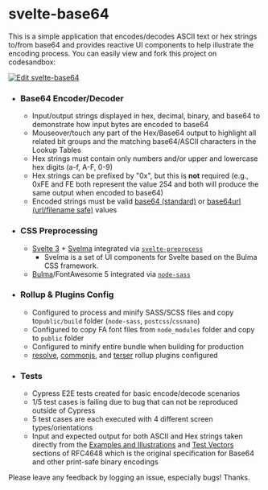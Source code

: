 # svelte-base64

This is a simple application that encodes/decodes ASCII text or hex strings to/from base64 and provides reactive UI components to help illustrate the encoding process. You can easily view and fork this project on codesandbox:

<a href="https://codesandbox.io/s/github/a-luna/svelte-base64/tree/master/?fontsize=12&hidenavigation=1&theme=dark" target="_blank">
<img alt="Edit svelte-base64" src="https://codesandbox.io/static/img/play-codesandbox.svg">
</a>

- ### Base64 Encoder/Decoder

  - Input/output strings displayed in hex, decimal, binary, and base64 to demonstrate how input bytes are encoded to base64
  - Mouseover/touch any part of the Hex/Base64 output to highlight all related bit groups and the matching base64/ASCII characters in the Lookup Tables
  - Hex strings must contain only numbers and/or upper and lowercase hex digits (a-f, A-F, 0-9)
  - Hex strings can be prefixed by "0x", but this is **not** required (e.g., 0xFE and FE both represent the value 254 and both will produce the same output when encoded to base64)
  - Encoded strings must be valid [base64 (standard)](https://tools.ietf.org/html/rfc4648#section-4) or [base64url (url/filename safe)](https://tools.ietf.org/html/rfc4648#section-5) values

- ### CSS Preprocessing

  - [Svelte 3](https://github.com/sveltejs/svelte) + [Svelma](https://github.com/c0bra/svelma) integrated via [`svelte-preprocess`](https://github.com/kaisermann/svelte-preprocess)
    - Svelma is a set of UI components for Svelte based on the Bulma CSS framework.
  - [Bulma](https://github.com/jgthms/bulma)/FontAwesome 5 integrated via [`node-sass`](https://github.com/sass/node-sass)

- ### Rollup & Plugins Config

  - Configured to process and minify SASS/SCSS files and copy to`public/build` folder (`node-sass`, `postcss`/`cssnano`)
  - Configured to copy FA font files from `node_modules` folder and copy to `public` folder
  - Configured to minify entire bundle when building for production
  - [resolve](https://www.npmjs.com/package/@rollup/plugin-node-resolve), [commonjs](https://www.npmjs.com/package/@rollup/plugin-commonjs), and [terser](https://github.com/TrySound/rollup-plugin-terserhttps://github.com/TrySound/rollup-plugin-terser) rollup plugins configured

- ### Tests

  - Cypress E2E tests created for basic encode/decode scenarios
  - 1/5 test cases is failing due to bug that can not be reproduced outside of Cypress
  - 5 test cases are each executed with 4 different screen types/orientations
  - Input and expected output for both ASCII and Hex strings taken directly from the [Examples and Illustrations](https://tools.ietf.org/html/rfc4648#section-9) and [Test Vectors](https://tools.ietf.org/html/rfc4648#section-10) sections of RFC4648 which is the original specification for Base64 and other print-safe binary encodings

Please leave any feedback by logging an issue, especially bugs! Thanks.
